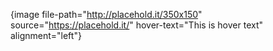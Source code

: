 {image file-path="http://placehold.it/350x150" source="https://placehold.it/" hover-text="This is hover text" alignment="left"}

